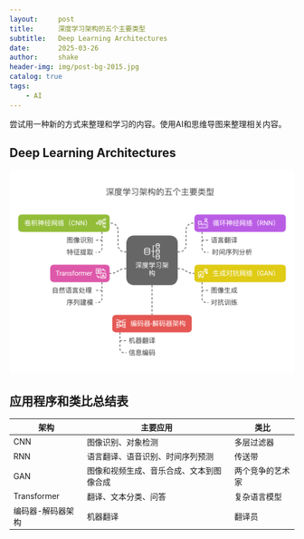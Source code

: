 ```yaml
---
layout:     post
title:      深度学习架构的五个主要类型
subtitle:   Deep Learning Architectures
date:       2025-03-26
author:     shake
header-img: img/post-bg-2015.jpg
catalog: true
tags:
    - AI
---
```


尝试用一种新的方式来整理和学习的内容。使用AI和思维导图来整理相关内容。

## Deep Learning Architectures

![Deep Learning Architectures](/img/2025/mar/deep1.png "deepDeep Learning Architectures")

## 应用程序和类比总结表

| 架构                  | 主要应用                              | 类比                     |
|-----------------------|---------------------------------------|--------------------------|
| CNN                   | 图像识别、对象检测                    | 多层过滤器               |
| RNN                   | 语言翻译、语音识别、时间序列预测      | 传送带                   |
| GAN                   | 图像和视频生成、音乐合成、文本到图像合成 | 两个竞争的艺术家         |
| Transformer           | 翻译、文本分类、问答                  | 复杂语言模型             |
| 编码器-解码器架构     | 机器翻译                            | 翻译员                   |
